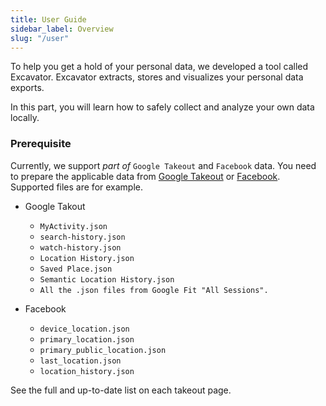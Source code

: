 ```yaml
---
title: User Guide
sidebar_label: Overview
slug: "/user"
---
```


To help you get a hold of your personal data, we developed a tool called Excavator. Excavator extracts, stores and visualizes your personal data exports.

In this part, you will learn how to safely collect and analyze your own data locally.

### Prerequisite

Currently, we support *part of* `Google Takeout` and `Facebook` data. You need to prepare the applicable data from [Google Takeout](takeout/google.md) or [Facebook](takeout/facebook.md). Supported files are for example.

- Google Takout
  - `MyActivity.json`
  - `search-history.json`
  - `watch-history.json`
  - `Location History.json`
  - `Saved Place.json`
  - `Semantic Location History.json`
  - `All the .json files from Google Fit "All Sessions".`

- Facebook
  - `device_location.json`
  - `primary_location.json`
  - `primary_public_location.json`
  - `last_location.json`
  - `location_history.json`

See the full and up-to-date list on each takeout page.
